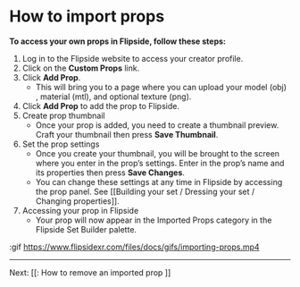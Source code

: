 # How to import props

**To access your own props in Flipside, follow these steps:**

1. Log in to the Flipside website to access your creator profile.
2. Click on the **Custom Props** link.
3. Click **Add Prop**.
   * This will bring you to a page where you can upload your model (obj) , material (mtl), and optional texture (png).
4. Click **Add Prop** to add the prop to Flipside.
5. Create prop thumbnail
   * Once your prop is added, you need to create a thumbnail preview. Craft your thumbnail then press **Save Thumbnail**.
6. Set the prop settings
   * Once you create your thumbnail, you will be brought to the screen where you enter in the prop’s settings.  Enter in the prop’s name and its properties then press **Save Changes**.  
   * You can change these settings at any time in Flipside by accessing the prop panel.  See [[Building your set / Dressing your set / Changing properties]].
7. Accessing your prop in Flipside
   * Your prop will now appear in the Imported Props category in the Flipside Set Builder palette.

:gif https://www.flipsidexr.com/files/docs/gifs/importing-props.mp4

---

Next: [[: How to remove an imported prop ]]
